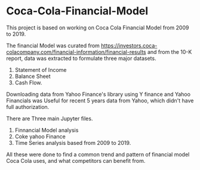 # Coca-Cola-Financial-Model
This project is based on working on Coca Cola Financial Model from 2009 to 2019.


The financial Model was curated from https://investors.coca-colacompany.com/financial-information/financial-results and from the 10-K report, data was extracted to formulate three major datasets. 
1. Statement of  Income
2. Balance Sheet
3. Cash Flow.

Downloading data from Yahoo Finance's library using Y finance and Yahoo Financials was Useful for recent 5 years data from Yahoo, which didn't have full authorization.

There are Three main Jupyter files.
1. Finnancial Model analysis
2. Coke yahoo Finance
3. Time Series analysis based from 2009 to 2019.

All these were done to find a common trend and pattern of financial model Coca Cola uses, and what competitors can benefit from.
